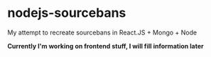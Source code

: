 # nodejs-sourcebans
My attempt to recreate sourcebans in React.JS + Mongo + Node

**Currently I'm working on frontend stuff, I will fill information later**
